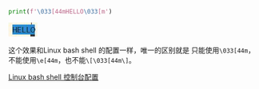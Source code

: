 ```python
print(f'\033[44mHELLO\033[m')
```
![20220923201825.jpg](/image/20220923201825.jpg)

这个效果和Linux bash shell 的配置一样，唯一的区别就是
只能使用`\033[44m`，不能使用`\e[44m`，也不能`\[\033[44m\]`。

[Linux bash shell 控制台配置](https://github.com/sword4869/learn_linux/blob/main/advance/PS1.md#color)
